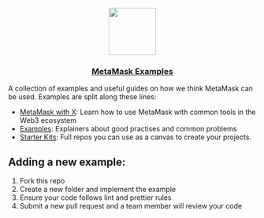 <p align="center">
  <a href="https://metamask.io/">
    <img src="https://metamask.zendesk.com/hc/article_attachments/6974707389467/mceclip1.png" height="96">
    <h3 align="center">MetaMask Examples</h3>
  </a>
</p>

A collection of examples and useful guides on how we think MetaMask can be used. Examples are split along these lines:

- [MetaMask with X](/metamask-with/): Learn how to use MetaMask with common tools in the Web3 ecosystem
- [Examples](/examples/): Explainers about good practises and common problems
- [Starter Kits](/starter-kits/): Full repos you can use as a canvas to create your projects.

## Adding a new example:

1. Fork this repo
1. Create a new folder and implement the example
1. Ensure your code follows lint and prettier rules
1. Submit a new pull request and a team member will review your code
